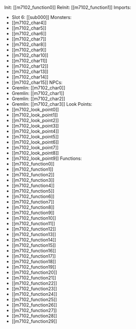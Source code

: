 Init: [[m7102_function0]]
ReInit: [[m7102_function1]]
Imports:
- Slot 6: [[sub000]]
Monsters:
- [[m7102_char4]]
- [[m7102_char5]]
- [[m7102_char6]]
- [[m7102_char7]]
- [[m7102_char8]]
- [[m7102_char9]]
- [[m7102_char10]]
- [[m7102_char11]]
- [[m7102_char12]]
- [[m7102_char13]]
- [[m7102_char14]]
- [[m7102_char15]]
NPCs:
- Gremlin: [[m7102_char0]]
- Gremlin: [[m7102_char1]]
- Gremlin: [[m7102_char2]]
- Gremlin: [[m7102_char3]]
Look Points:
- [[m7102_look_point0]]
- [[m7102_look_point1]]
- [[m7102_look_point2]]
- [[m7102_look_point3]]
- [[m7102_look_point4]]
- [[m7102_look_point5]]
- [[m7102_look_point6]]
- [[m7102_look_point7]]
- [[m7102_look_point8]]
- [[m7102_look_point9]]
Functions:
- [[m7102_function0]]
- [[m7102_function1]]
- [[m7102_function2]]
- [[m7102_function3]]
- [[m7102_function4]]
- [[m7102_function5]]
- [[m7102_function6]]
- [[m7102_function7]]
- [[m7102_function8]]
- [[m7102_function9]]
- [[m7102_function10]]
- [[m7102_function11]]
- [[m7102_function12]]
- [[m7102_function13]]
- [[m7102_function14]]
- [[m7102_function15]]
- [[m7102_function16]]
- [[m7102_function17]]
- [[m7102_function18]]
- [[m7102_function19]]
- [[m7102_function20]]
- [[m7102_function21]]
- [[m7102_function22]]
- [[m7102_function23]]
- [[m7102_function24]]
- [[m7102_function25]]
- [[m7102_function26]]
- [[m7102_function27]]
- [[m7102_function28]]
- [[m7102_function29]]
